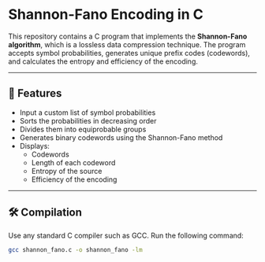 # Shannon-Fano Encoding in C

This repository contains a C program that implements the **Shannon-Fano algorithm**, which is a lossless data compression technique. The program accepts symbol probabilities, generates unique prefix codes (codewords), and calculates the entropy and efficiency of the encoding.

---

## 📌 Features

- Input a custom list of symbol probabilities
- Sorts the probabilities in decreasing order
- Divides them into equiprobable groups
- Generates binary codewords using the Shannon-Fano method
- Displays:
  - Codewords
  - Length of each codeword
  - Entropy of the source
  - Efficiency of the encoding

---

## 🛠️ Compilation

Use any standard C compiler such as GCC. Run the following command:

```bash
gcc shannon_fano.c -o shannon_fano -lm
